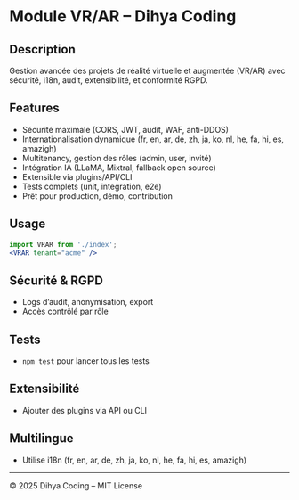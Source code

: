 # Module VR/AR – Dihya Coding

## Description
Gestion avancée des projets de réalité virtuelle et augmentée (VR/AR) avec sécurité, i18n, audit, extensibilité, et conformité RGPD.

## Features
- Sécurité maximale (CORS, JWT, audit, WAF, anti-DDOS)
- Internationalisation dynamique (fr, en, ar, de, zh, ja, ko, nl, he, fa, hi, es, amazigh)
- Multitenancy, gestion des rôles (admin, user, invité)
- Intégration IA (LLaMA, Mixtral, fallback open source)
- Extensible via plugins/API/CLI
- Tests complets (unit, integration, e2e)
- Prêt pour production, démo, contribution

## Usage
```jsx
import VRAR from './index';
<VRAR tenant="acme" />
```

## Sécurité & RGPD
- Logs d’audit, anonymisation, export
- Accès contrôlé par rôle

## Tests
- `npm test` pour lancer tous les tests

## Extensibilité
- Ajouter des plugins via API ou CLI

## Multilingue
- Utilise i18n (fr, en, ar, de, zh, ja, ko, nl, he, fa, hi, es, amazigh)

---
© 2025 Dihya Coding – MIT License
